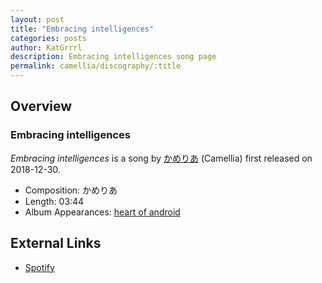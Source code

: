 ```yaml
---
layout: post
title: "Embracing intelligences"
categories: posts
author: KatGrrrl
description: Embracing intelligences song page
permalink: camellia/discography/:title
---
```


## Overview

### Embracing intelligences

*Embracing intelligences* is a song by [かめりあ](/camellia) (Camellia) first released on 2018-12-30.

* Composition: かめりあ
* Length: 03:44
* Album Appearances: [heart of android](<{% link postsInclude/_posts/camellia/albums/heart-of-android/2023-12-21-heart-of-android.md %}>)

## External Links

* [Spotify](https://open.spotify.com/track/015qZuL7PdLOpNIS3uCOet?si=a4cc53b0b23048da)
